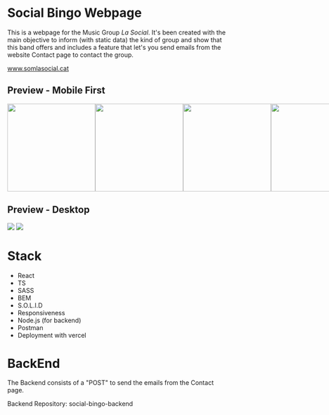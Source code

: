 # Social Bingo Webpage

This is a webpage for the Music Group _La Social_. It's been created with the main objective to inform (with static data) the kind of group and show that this band offers and includes a feature that let's you send emails from the website Contact page to contact the group.

www.somlasocial.cat

## Preview - Mobile First

<div align="center">
  <div style="display: flex">
    <img src="https://i.ibb.co/Zfd1yPZ/Captura-de-pantalla-2022-04-27-a-las-09-41-02.png" width="200px"/>
    <img src="https://i.ibb.co/Yt8X2hh/Captura-de-pantalla-2022-04-27-a-las-09-44-59.png" width="200px"/>
    <img src="https://i.ibb.co/n63ZpWR/Captura-de-pantalla-2022-04-27-a-las-09-42-08.png" width="200px"/>
    <img src="https://i.ibb.co/ySLxQKW/Captura-de-pantalla-2022-04-27-a-las-09-41-24.png" width="200px"/>
  </div>
</div>
    
## Preview - Desktop
    
<div>
  <img src="https://i.ibb.co/Vwjs0vT/Captura-de-Pantalla-2022-04-27-a-las-9-45-28.png"/>
    <img src="https://i.ibb.co/KjpdZWP/Captura-de-Pantalla-2022-04-27-a-las-9-45-51.png"/>
</div>
  
  
# Stack

- React
- TS
- SASS
- BEM
- S.O.L.I.D
- Responsiveness
- Node.js (for backend)
- Postman
- Deployment with vercel

# BackEnd

The Backend consists of a "POST" to send the emails from the Contact page.

Backend Repository: social-bingo-backend
